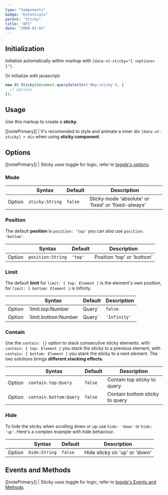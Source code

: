 ```yaml
---
type: "Components"
badge: "Extensions"
parent: "Sticky"
title: "API"
date: "2000-01-01"
---
```


## Initialization

Initialize automatically within markup with `[data-xt-sticky="{ <options> }"]`.

Or initialize with javascript:

```jsx
new Xt.Sticky(document.querySelector('#my-sticky'), {
  // options
});
```

## Usage

Use this markup to create a **sticky**.

<script type="text/plain" class="language-markup">
  <div data-xt-xticky>
    <div>
      <!-- content -->
    </div>
  </div>
</script>

[[notePrimary]]
| It's recomended to style and animate a inner div <code>[data-xt-xticky] > div</code> when using <strong>sticky component</strong>.

## Options

[[notePrimary]]
| Sticky uses toggle for logic, refer to [toggle's options](/components/toggle/api#options).

### Mode

<div class="table-scroll">

|                         | Syntax                                    | Default                       | Description                   |
| ----------------------- | ----------------------------------------- | ----------------------------- | ----------------------------- |
| Option                  | `sticky:String`                          | `false`        | Sticky mode 'absolute' or 'fixed' or 'fixed-always'            |

</div>

<demo>
  <div class="gatsby_demo_item" data-iframe="iframe/components/sticky/mode-absolute">
  </div>
  <div class="gatsby_demo_item" data-iframe="iframe/components/sticky/mode-fixed">
  </div>
  <div class="gatsby_demo_item" data-iframe="iframe/components/sticky/mode-fixed-always">
  </div>
</demo>

### Position

The default **position** is `position: 'top'` you can also use `position: 'bottom'`.

<div class="table-scroll">

|                         | Syntax                                    | Default                       | Description                   |
| ----------------------- | ----------------------------------------- | ----------------------------- | ----------------------------- |
| Option                  | `position:String`                          | `'top'`        | Position 'top' or 'bottom'            |

</div>

<demo>
  <div class="gatsby_demo_item" data-iframe="iframe/components/sticky/position"></div>
</demo>

### Limit

The default **limit** for `limit: { top: Element }` is the element's own position, for `limit: { bottom: Element }` is Infinity.

<div class="table-scroll">

|                         | Syntax                                    | Default                       | Description                   |
| ----------------------- | ----------------------------------------- | ----------------------------- | ----------------------------- |
| Option                  | `limit.top:Number|Query`                          | `false`        | Limit top sticky to pixel or query           |
| Option                  | `limit.bottom:Number|Query`                          | `'Infinity'`        | Limit bottom sticky to pixel or query            |

</div>

<demo>
  <div class="gatsby_demo_item" data-iframe="iframe/components/sticky/limit">
  </div>
</demo>

### Contain

Use the `contain: {}` option to stack consecutive sticky elements. with `contain: { top: Element }` you stack the sticky to a previous element, with `contain: { bottom: Element }` you stack the sticky to a next element. The two solutions brings **different stacking effects**.

<div class="table-scroll">

|                         | Syntax                                    | Default                       | Description                   |
| ----------------------- | ----------------------------------------- | ----------------------------- | ----------------------------- |
| Option                  | `contain.top:Query`                          | `false`        | Contain top sticky to query            |
| Option                  | `contain.bottom:Query`                          | `false`        | Contain bottom sticky to query            |

</div>

<demo>
  <div class="gatsby_demo_item" data-iframe="iframe/components/sticky/contain-top">
  </div>
  <div class="gatsby_demo_item" data-iframe="iframe/components/sticky/contain-bottom">
  </div>
</demo>

### Hide

To hide the sticky when scrolling down or up use `hide: 'down'` or `hide: 'up'`. Here's a complex example with hide behaviour.

<div class="table-scroll">

|                         | Syntax                                    | Default                       | Description                   |
| ----------------------- | ----------------------------------------- | ----------------------------- | ----------------------------- |
| Option                  | `hide:String`                          | `false`        | Hide sticky on 'up' or 'down'            |

</div>

<demo>
  <div class="gatsby_demo_item" data-iframe="iframe/components/sticky/hide">
  </div>
</demo>

## Events and Methods

[[notePrimary]]
| Sticky uses toggle for logic, refer to [toggle's Events and Methods](/components/toggle/api#events-and-methods).
